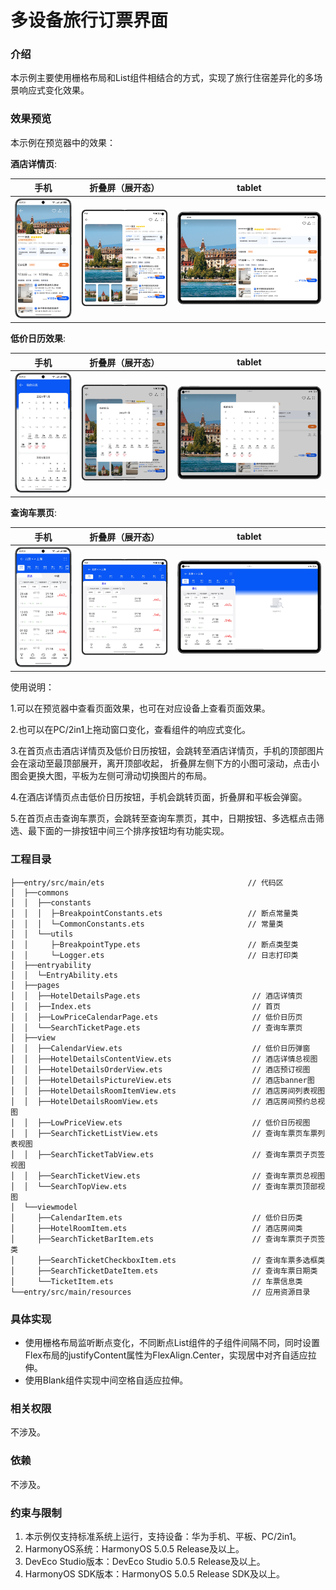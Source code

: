 # 多设备旅行订票界面

### 介绍

本示例主要使用栅格布局和List组件相结合的方式，实现了旅行住宿差异化的多场景响应式变化效果。

### 效果预览

本示例在预览器中的效果：

**酒店详情页**:

| 手机                               | 折叠屏（展开态）                                | tablet                                      |
|----------------------------------|-----------------------------------------|---------------------------------------------|
| ![](screenshots/Devices/phone_hotel_page.PNG) | ![](screenshots/Devices/fold_hotel_page.png) | ![](screenshots/Devices/pad_hotel_page.png) |

**低价日历效果**:

| 手机                                | 折叠屏（展开态）                                  | tablet                                         |
|------------------------------------|-------------------------------------------|------------------------------------------------|
| ![](screenshots/Devices/phone_calendar_page.png) | ![](screenshots/Devices/fold_calendar_page.png) | ![](screenshots/Devices/pad_calendar_page.png) |

**查询车票页**:

| 手机                                 | 折叠屏（展开态）                                       | tablet                                       |
|-------------------------------------|------------------------------------------------|----------------------------------------------|
| ![](screenshots/Devices/phone_search_page.png) | ![](screenshots/Devices/fold_search_page.png) | ![](screenshots/Devices/pad_search_page.png) |

使用说明：

1.可以在预览器中查看页面效果，也可在对应设备上查看页面效果。

2.也可以在PC/2in1上拖动窗口变化，查看组件的响应式变化。

3.在首页点击酒店详情页及低价日历按钮，会跳转至酒店详情页，手机的顶部图片会在滚动至最顶部展开，离开顶部收起， 折叠屏左侧下方的小图可滚动，点击小图会更换大图，平板为左侧可滑动切换图片的布局。

4.在酒店详情页点击低价日历按钮，手机会跳转页面，折叠屏和平板会弹窗。

5.在首页点击查询车票页，会跳转至查询车票页，其中，日期按钮、多选框点击筛选、最下面的一排按钮中间三个排序按钮均有功能实现。

### 工程目录

```
├──entry/src/main/ets                                // 代码区
│  ├──commons                                  
│  │  ├──constants   
│  │  │  ├─BreakpointConstants.ets                   // 断点常量类               
│  │  │  └─CommonConstants.ets                       // 常量类 
│  │  └──utils          
│  │     ├─BreakpointType.ets                        // 断点类型类
│  │     └─Logger.ets                                // 日志打印类
│  ├──entryability  
│  │  └─EntryAbility.ets 
│  ├──pages  
│  │  ├──HotelDetailsPage.ets                         // 酒店详情页
│  │  ├──Index.ets                                    // 首页 
│  │  ├──LowPriceCalendarPage.ets                     // 低价日历页                                  
│  │  └──SearchTicketPage.ets                         // 查询车票页
│  ├──view  
│  │  ├──CalendarView.ets                             // 低价日历弹窗
│  │  ├──HotelDetailsContentView.ets                  // 酒店详情总视图
│  │  ├──HotelDetailsOrderView.ets                    // 酒店预订视图       
│  │  ├──HotelDetailsPictureView.ets                  // 酒店banner图
│  │  ├──HotelDetailsRoomItemView.ets                 // 酒店房间列表视图 
│  │  ├──HotelDetailsRoomView.ets                     // 酒店房间预约总视图
│  │  ├──LowPriceView.ets                             // 低价日历视图
│  │  ├──SearchTicketListView.ets                     // 查询车票页车票列表视图
│  │  ├──SearchTicketTabView.ets                      // 查询车票页子页签视图
│  │  ├──SearchTicketView.ets                         // 查询车票页总视图
│  │  └──SearchTopView.ets                            // 查询车票页顶部视图
│  └──viewmodel  
│     ├──CalendarItem.ets                             // 低价日历类
│     ├──HotelRoomItem.ets                            // 酒店房间类
│     ├──SearchTicketBarItem.ets                      // 查询车票页子页签类                                   
│     ├──SearchTicketCheckboxItem.ets                 // 查询车票多选框类
│     ├──SearchTicketDateItem.ets                     // 查询车票日期类
│     └──TicketItem.ets                               // 车票信息类        
└──entry/src/main/resources                           // 应用资源目录

```

### 具体实现

* 使用栅格布局监听断点变化，不同断点List组件的子组件间隔不同，同时设置Flex布局的justifyContent属性为FlexAlign.Center，实现居中对齐自适应拉伸。
* 使用Blank组件实现中间空格自适应拉伸。

### 相关权限

不涉及。

### 依赖

不涉及。

### 约束与限制

1. 本示例仅支持标准系统上运行，支持设备：华为手机、平板、PC/2in1。
2. HarmonyOS系统：HarmonyOS 5.0.5 Release及以上。
3. DevEco Studio版本：DevEco Studio 5.0.5 Release及以上。
4. HarmonyOS SDK版本：HarmonyOS 5.0.5 Release SDK及以上。
